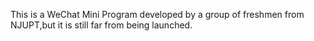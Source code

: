 This is a WeChat Mini Program developed by a group of freshmen from NJUPT,but it is still far from being launched.
